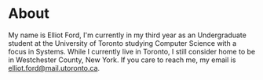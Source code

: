 # About
My name is Elliot Ford, I'm currently in my third year as an Undergraduate student at the University of Toronto studying Computer Science with a focus in Systems. While I currently live in Toronto, I still consider home to be in Westchester County, New York. If you care to reach me, my email is [elliot.ford@mail.utoronto.ca](elliot.ford@mail.utoronto.ca). 

